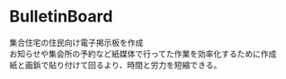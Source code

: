 # BulletinBoard
集合住宅の住民向け電子掲示板を作成<br>
お知らせや集会所の予約など紙媒体で行ってた作業を効率化するために作成<br>
紙と画鋲で貼り付けて回るより、時間と労力を短縮できる。
